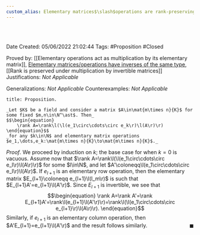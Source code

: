 ```yaml
---
custom_alias: Elementary matrices$\slash$operations are rank-preserving
---
```


<br />
<br />

Date Created: 05/06/2022 21:02:44
Tags: #Proposition #Closed

Proved by: [[Elementary operations act as multiplication by its elementary matrix]], [Elementary matrices$\slash$operations have inverses of the same type](Elementary%20matrices%20and%20operations%20have%20inverses%20of%20the%20same%20type.md), [[Rank is preserved under multiplication by invertible matrices]]
Justifications: _Not Applicable_

Generalizations: _Not Applicable_
Counterexamples: _Not Applicable_

``` ad-Proposition
title: Proposition.

_Let $K$ be a field and consider a matrix $A\in\mat{m\times n}{K}$ for some fixed $m,n\in\N^\ast$. Then_
$$\begin{equation}
    \rank A=\rank\l(\l(e_1\circ\cdots\circ e_k\r)\l(A\r)\r)
\end{equation}$$
_for any $k\in\N$ and elementary matrix operations $e_1,\dots,e_k:\mat{m\times n}{K}\to\mat{m\times n}{K}$._

```

_Proof_. We proceed by induction on $k$; the base case for when $k=0$ is vacuous. Assume now that $\rank A=\rank\l(\l(e_1\circ\cdots\circ e_l\r)\l(A\r)\r)$ for some $l\in\N$, and let $A'\coloneqq\l(e_1\circ\cdots\circ e_l\r)\l(A\r)$. If $e_{l+1}$ is an elementary row operation, then the elementary matrix $E_{l+1}\coloneqq e_{l+1}\l(I_m\r)$ is such that $E_{l+1}A'=e_{l+1}\l(A'\r)$. Since $E_{l+1}$ is invertible, we see that
$$\begin{equation}
    \rank A=\rank A'=\rank E_{l+1}A'=\rank\l(e_{l+1}\l(A'\r)\r)=\rank\l(\l(e_1\circ\cdots\circ e_{l+1}\r)\l(A\r)\r).
\end{equation}$$
Similarly, if $e_{l+1}$ is an elementary column operation, then $A'E_{l+1}=e_{l+1}\l(A'\r)$ and the result follows similarly.<span style="float:right;">$\blacksquare$</span>
